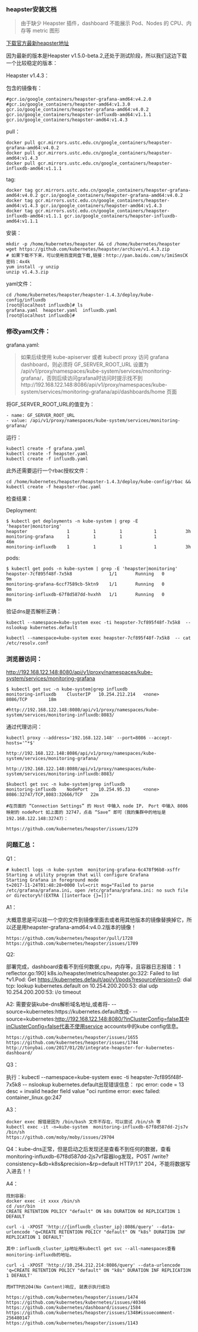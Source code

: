 ### heapster安装文档
>由于缺少 Heapster 插件，dashboard 不能展示 Pod、Nodes 的 CPU、内存等 metric 图形


[下载官方最新heapster地址](https://github.com/kubernetes/heapster/releases)


因为最新的版本是Heapster v1.5.0-beta.2,还处于测试阶段，所以我们这边下载一个比较稳定的版本：

Heapster v1.4.3：

包含的镜像有：

	#gcr.io/google_containers/heapster-grafana-amd64:v4.2.0
	#gcr.io/google_containers/heapster-amd64:v1.3.0
	gcr.io/google_containers/heapster-grafana-amd64:v4.0.2
	gcr.io/google_containers/heapster-influxdb-amd64:v1.1.1
	gcr.io/google_containers/heapster-amd64:v1.4.3

	
pull：

	docker pull gcr.mirrors.ustc.edu.cn/google_containers/heapster-grafana-amd64:v4.0.2
	docker pull gcr.mirrors.ustc.edu.cn/google_containers/heapster-amd64:v1.4.3
	docker pull gcr.mirrors.ustc.edu.cn/google_containers/heapster-influxdb-amd64:v1.1.1

tag:

	docker tag gcr.mirrors.ustc.edu.cn/google_containers/heapster-grafana-amd64:v4.0.2 gcr.io/google_containers/heapster-grafana-amd64:v4.0.2
	docker tag gcr.mirrors.ustc.edu.cn/google_containers/heapster-amd64:v1.4.3 gcr.io/google_containers/heapster-amd64:v1.4.3
	docker tag gcr.mirrors.ustc.edu.cn/google_containers/heapster-influxdb-amd64:v1.1.1 gcr.io/google_containers/heapster-influxdb-amd64:v1.1.1






安装：

	mkdir -p /home/kubernetes/heapster && cd /home/kubernetes/heapster
	wget https://github.com/kubernetes/heapster/archive/v1.4.3.zip
	# 如果下载不下来，可以使用百度网盘下载,链接：http://pan.baidu.com/s/1miSmsCK 密码：4x4k
	yum install -y unzip
	unzip v1.4.3.zip

yaml文件：

	cd /home/kubernetes/heapster/heapster-1.4.3/deploy/kube-config/influxdb
	[root@localhost influxdb]# ls
	grafana.yaml  heapster.yaml  influxdb.yaml
	[root@localhost influxdb]# 


### 修改yaml文件：

grafana.yaml:

> 如果后续使用 kube-apiserver 或者 kubectl proxy 访问 grafana dashboard，则必须将 GF_SERVER_ROOT_URL 设置为 /api/v1/proxy/namespaces/kube-system/services/monitoring-grafana/，否则后续访问grafana时访问时提示找不到http://192.168.122.148:8086/api/v1/proxy/namespaces/kube-system/services/monitoring-grafana/api/dashboards/home 页面

将GF_SERVER_ROOT_URL的值变为：

	- name: GF_SERVER_ROOT_URL
	- value: /api/v1/proxy/namespaces/kube-system/services/monitoring-grafana/



运行：

	kubectl create -f grafana.yaml 
	kubectl create -f heapster.yaml 
	kubectl create -f influxdb.yaml

此外还需要运行一个rbac授权文件：

	cd /home/kubernetes/heapster/heapster-1.4.3/deploy/kube-config/rbac &&
	kubectl create -f heapster-rbac.yaml



检查结果：

Deployment:

	$ kubectl get deployments -n kube-system | grep -E 'heapster|monitoring'
	heapster               1         1         1            1           3h
	monitoring-grafana     1         1         1            1           46m
	monitoring-influxdb    1         1         1            1           3h  

pods:

	$ kubectl get pods -n kube-system | grep -E 'heapster|monitoring'
	heapster-7cf895f48f-7x5k8              1/1       Running   0          9m
	monitoring-grafana-6ccf7589cb-5ktn9    1/1       Running   0          9m
	monitoring-influxdb-67f8d587dd-hvxhh   1/1       Running   0          8m


验证dns是否解析正确：

	kubectl --namespace=kube-system exec -ti heapster-7cf895f48f-7x5k8  -- nslookup kubernetes.default

	kubectl --namespace=kube-system exec heapster-7cf895f48f-7x5k8  -- cat /etc/resolv.conf

### 浏览器访问：


http://192.168.122.148:8080/api/v1/proxy/namespaces/kube-system/services/monitoring-grafana

	$ kubectl get svc -n kube-system|grep influxdb
	monitoring-influxdb    ClusterIP   10.254.212.214   <none>        8086/TCP        18m
	
	#http://192.168.122.148:8080/api/v1/proxy/namespaces/kube-system/services/monitoring-influxdb:8083/


通过代理访问：

	kubectl proxy --address='192.168.122.148' --port=8086 --accept-hosts='^*$'

	http://192.168.122.148:8086/api/v1/proxy/namespaces/kube-system/services/monitoring-grafana/

	http://192.168.122.148:8080/api/v1/proxy/namespaces/kube-system/services/monitoring-influxdb:8083/

	$kubectl get svc -n kube-system|grep influxdb
	monitoring-influxdb    NodePort    10.254.95.33     <none>        8086:32747/TCP,8083:32666/TCP   22m

	#在页面的 “Connection Settings” 的 Host 中输入 node IP， Port 中输入 8086 映射的 nodePort 如上面的 32747，点击 “Save” 即可（我的集群中的地址是192.168.122.148:32747）：

	https://github.com/kubernetes/heapster/issues/1279


### 问题汇总：

Q1：

	# kubectl logs -n kube-system  monitoring-grafana-6c478f96b8-xsffr
	Starting a utility program that will configure Grafana
	Starting Grafana in foreground mode
	t=2017-11-24T01:48:28+0000 lvl=crit msg="Failed to parse /etc/grafana/grafana.ini, open /etc/grafana/grafana.ini: no such file or directory%!(EXTRA []interface {}=[])"

A1：

大概意思是可以挂一个空的文件到镜像里面去或者用其他版本的镜像替换掉它，所以还是用heapster-grafana-amd64:v4.0.2版本的镜像！

	https://github.com/kubernetes/heapster/pull/1728
	https://github.com/kubernetes/heapster/issues/1709



Q2:

部署完成，dashboard查看不到任何数据,cpu，内存等，且容器日志报错：
1 reflector.go:190] k8s.io/heapster/metrics/heapster.go:322: Failed to list *v1.Pod: Get https://kubernetes.default/api/v1/pods?resourceVersion=0: dial tcp: lookup kubernetes.default on 10.254.200.200:53: dial udp 10.254.200.200:53: i/o timeout

A2:
	需要安装kube-dns解析域名地址,或者将- --source=kubernetes:https://kubernetes.default改成- --source=kubernetes:http://192.168.122.148:8080/?inClusterConfig=false其中inClusterConfig=false代表不使用service accounts中的kube config信息。

	https://github.com/kubernetes/heapster/issues/1655
	https://github.com/kubernetes/heapster/issues/1744
	http://tonybai.com/2017/01/20/integrate-heapster-for-kubernetes-dashboard/



Q3：

执行：kubectl --namespace=kube-system exec -ti heapster-7cf895f48f-7x5k8  -- nslookup kubernetes.default出现错误信息：
rpc error: code = 13 desc = invalid header field value "oci runtime error: exec failed: container_linux.go:247

A3：

	docker exec 报错是因为 /bin/bash 文件不存在，可以尝试 /bin/sh 等
	kubectl exec -it -n=kube-system  monitoring-influxdb-67f8d587dd-2js7v /bin/sh
	https://github.com/moby/moby/issues/29704


Q4：kube-dns正常，但是启动之后发现还是查看不到任何的数据，查看monitoring-influxdb-67f8d587dd-2js7vf容器log发现，POST /write?consistency=&db=k8s&precision=&rp=default HTTP/1.1" 204，不能将数据写入进去！！

A4：

	找到容器:
	docker exec -it xxxx /bin/sh
	cd /usr/bin 
	CREATE RETENTION POLICY "default" ON k8s DURATION 0d REPLICATION 1 DEFAULT

	curl -i -XPOST 'http://{influxdb_cluster_ip}:8086/query' --data-urlencode 'q=CREATE RETENTION POLICY "default" ON "k8s" DURATION INF REPLICATION 1 DEFAULT'

	其中：influxdb_cluster_ip地址用kubectl get svc --all-namespaces查看monitoring-influxdb的地址。

	curl -i -XPOST 'http://10.254.212.214:8086/query' --data-urlencode 'q=CREATE RETENTION POLICY "default" ON "k8s" DURATION INF REPLICATION 1 DEFAULT'
	
	而HTTP的204(No Content)响应, 就表示执行成功

	https://github.com/kubernetes/heapster/issues/1474
	https://github.com/kubernetes/kubernetes/issues/40346
	https://github.com/kubernetes/dashboard/issues/1584
	https://github.com/kubernetes/heapster/issues/1348#issuecomment-256480147
	https://github.com/kubernetes/heapster/issues/1143
